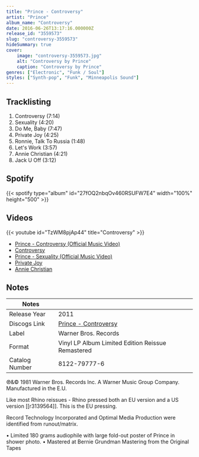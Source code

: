 ```yaml
---
title: "Prince - Controversy"
artist: "Prince"
album_name: "Controversy"
date: 2016-06-26T13:17:16.000000Z
release_id: "3559573"
slug: "controversy-3559573"
hideSummary: true
cover:
    image: "controversy-3559573.jpg"
    alt: "Controversy by Prince"
    caption: "Controversy by Prince"
genres: ["Electronic", "Funk / Soul"]
styles: ["Synth-pop", "Funk", "Minneapolis Sound"]
---
```


## Tracklisting
1. Controversy (7:14)
2. Sexuality (4:20)
3. Do Me, Baby (7:47)
4. Private Joy (4:25)
5. Ronnie, Talk To Russia (1:48)
6. Let's Work (3:57)
7. Annie Christian (4:21)
8. Jack U Off (3:12)


## Spotify
{{< spotify type="album" id="27fOQ2nbqOv460RSUFW7E4" width="100%" height="500" >}}



## Videos
{{< youtube id="TzWM8pjAp44" title="Controversy" >}}
- [Prince - Controversy (Official Music Video)](https://www.youtube.com/watch?v=4gazNwzC4H0)
- [Controversy](https://www.youtube.com/watch?v=3fZy5hX6uLg)
- [Prince - Sexuality (Official Music Video)](https://www.youtube.com/watch?v=mZO5HLRk7KE)
- [Private Joy](https://www.youtube.com/watch?v=TX94-R9rsoQ)
- [Annie Christian](https://www.youtube.com/watch?v=rcqb9EvqXS8)

## Notes
| Notes          |             |
| ---------------| ----------- |
| Release Year   | 2011 |
| Discogs Link   | [Prince - Controversy](https://www.discogs.com/release/3559573-Prince-Controversy) |
| Label          | Warner Bros. Records |
| Format         | Vinyl LP Album Limited Edition Reissue Remastered |
| Catalog Number | 8122-79777-6 |

℗&© 1981 Warner Bros. Records Inc. A Warner Music Group Company. Manufactured in the E.U.

Like most Rhino reissues - Rhino pressed both an EU version and a US version [[r3139564]]. This is the EU pressing.

Record Technology Incorporated and Optimal Media Production were identified from runout/matrix.

• Limited 180 grams audiophile with large fold-out poster of Prince in shower photo.
• Mastered at Bernie Grundman Mastering from the Original Tapes
